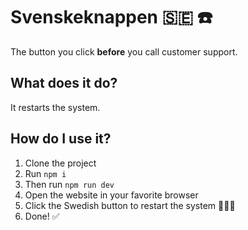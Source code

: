# Svenskeknappen 🇸🇪 ☎️
The button you click **before** you call customer support.

## What does it do?
It restarts the system.

## How do I use it?
1. Clone the project
2. Run `npm i`
3. Then run `npm run dev`
4. Open the website in your favorite browser
5. Click the Swedish button to restart the system 🧘🏼‍♀️
6. Done! ✅
